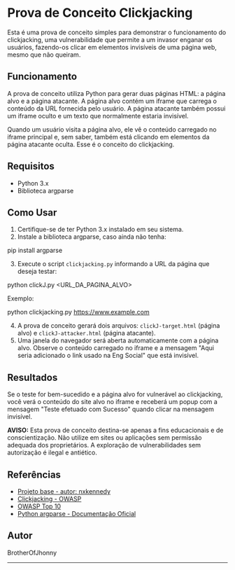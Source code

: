 # Prova de Conceito Clickjacking

Esta é uma prova de conceito simples para demonstrar o funcionamento do clickjacking, uma vulnerabilidade que permite a um invasor enganar os usuários, fazendo-os clicar em elementos invisíveis de uma página web, mesmo que não queiram.

## Funcionamento

A prova de conceito utiliza Python para gerar duas páginas HTML: a página alvo e a página atacante. A página alvo contém um iframe que carrega o conteúdo da URL fornecida pelo usuário. A página atacante também possui um iframe oculto e um texto que normalmente estaria invisível.

Quando um usuário visita a página alvo, ele vê o conteúdo carregado no iframe principal e, sem saber, também está clicando em elementos da página atacante oculta. Esse é o conceito do clickjacking.

## Requisitos

- Python 3.x
- Biblioteca argparse

## Como Usar

1. Certifique-se de ter Python 3.x instalado em seu sistema.
2. Instale a biblioteca argparse, caso ainda não tenha:

pip install argparse

3. Execute o script `clickjacking.py` informando a URL da página que deseja testar:

python clickJ.py <URL_DA_PAGINA_ALVO>

Exemplo:

python clickjacking.py https://www.example.com


4. A prova de conceito gerará dois arquivos: `clickJ-target.html` (página alvo) e `clickJ-attacker.html` (página atacante).
5. Uma janela do navegador será aberta automaticamente com a página alvo. Observe o conteúdo carregado no iframe e a mensagem "Aqui seria adicionado o link usado na Eng Social" que está invisível.

## Resultados

Se o teste for bem-sucedido e a página alvo for vulnerável ao clickjacking, você verá o conteúdo do site alvo no iframe e receberá um popup com a mensagem "Teste efetuado com Sucesso" quando clicar na mensagem invisível.

**AVISO:** Esta prova de conceito destina-se apenas a fins educacionais e de conscientização. Não utilize em sites ou aplicações sem permissão adequada dos proprietários. A exploração de vulnerabilidades sem autorização é ilegal e antiético.

## Referências

- [Projeto base - autor: nxkennedy ](https://github.com/nxkennedy/clickjack)
- [Clickjacking - OWASP](https://owasp.org/www-community/attacks/Clickjacking)
- [OWASP Top 10](https://owasp.org/www-project-top-ten/)
- [Python argparse - Documentação Oficial](https://docs.python.org/3/library/argparse.html)




## Autor

BrotherOfJhonny

---
